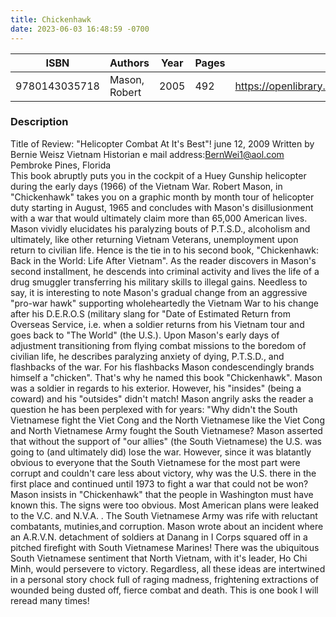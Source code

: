 ```yaml
---
title: Chickenhawk
date: 2023-06-03 16:48:59 -0700
---
```


| ISBN        | Authors      | Year    | Pages    | URL   |
| ----------- | ------------ | ------- | -------- | ----- |
| 9780143035718  | Mason, Robert| 2005| 492|https://openlibrary.org/books/OL3433624M/Chickenhawk|    

### Description
Title of Review: "Helicopter Combat At It's Best"! june 12, 2009 Written by Bernie Weisz Vietnam Historian e mail address:BernWei1@aol.com Pembroke Pines, Florida<br/>   This book abruptly puts you in the cockpit of a Huey Gunship helicopter during the early days (1966) of the Vietnam War.  Robert Mason, in "Chickenhawk" takes you on a graphic month by month tour of helicopter duty starting in August, 1965 and concludes with Mason's disillusionment with a war that would ultimately claim more than 65,000 American lives.  Mason vividly elucidates his paralyzing bouts of P.T.S.D., alcoholism and ultimately, like other returning Vietnam Veterans, unemployment upon return to civilian life. Hence is the tie in to his second book, "Chickenhawk: Back in the World: Life After Vietnam".  As the reader discovers in Mason's second installment, he descends into criminal activity and lives the life of a drug smuggler transferring his military skills to illegal gains. Needless to say, it is interesting to note Mason's gradual change from an aggressive "pro-war hawk" supporting wholeheartedly the Vietnam War to his change after his D.E.R.O.S (military slang for "Date of Estimated Return from Overseas Service, i.e. when a soldier returns from his Vietnam tour and goes back to "The World" (the U.S.).  Upon Mason's early days of adjustment transitioning from flying combat missions to the boredom of civilian life, he describes paralyzing anxiety of dying, P.T.S.D., and flashbacks of the war. For his flashbacks Mason condescendingly brands himself a "chicken". That's why he named this book "Chickenhawk". Mason was a soldier in regards to his exterior. However, his "insides" (being a coward) and his "outsides" didn't match! Mason angrily asks the reader a question he has been perplexed with for years: "Why didn't the South Vietnamese fight the Viet Cong and the North Vietnamese like the Viet Cong and North Vietnamese Army fought the South Vietnamese? Mason asserted that without the support of "our allies" (the South Vietnamese) the U.S. was going to (and ultimately did) lose the war. However, since it was blatantly obvious to everyone that the South Vietnamese for the most part were corrupt and couldn't care less about victory, why was the U.S. there in the first place and continued until 1973 to fight a war that could not be won?  Mason insists in "Chickenhawk" that the people in Washington must have known this.  The signs were too obvious.  Most American plans were leaked to the V.C. and N.V.A. . The South Vietnamese Army was rife with reluctant combatants, mutinies,and corruption. Mason wrote about an incident where an A.R.V.N. detachment of soldiers at Danang in I Corps squared off in a pitched firefight with South Vietnamese Marines! There was the ubiquitous South Vietnamese sentiment that North Vietnam, with it's leader, Ho Chi Minh, would persevere to victory.  Regardless, all these ideas are intertwined in a personal story chock full of raging madness, frightening extractions of wounded being dusted off, fierce combat and death. This is one book I will reread many times!